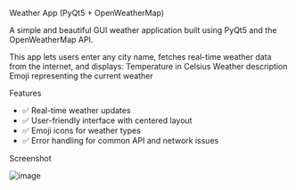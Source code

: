 Weather App (PyQt5 + OpenWeatherMap)

A simple and beautiful GUI weather application built using PyQt5 and the OpenWeatherMap API.

This app lets users enter any city name, fetches real-time weather data from the internet, and displays:
Temperature in Celsius
Weather description
Emoji representing the current weather

Features

- ✅ Real-time weather updates
- ✅ User-friendly interface with centered layout
- ✅ Emoji icons for weather types
- ✅ Error handling for common API and network issues

Screenshot

![image](https://github.com/user-attachments/assets/82f13566-04f2-45ad-b4c9-c599e1577538)
